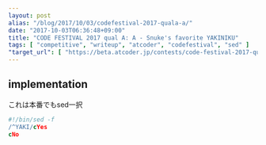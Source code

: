 ```yaml
---
layout: post
alias: "/blog/2017/10/03/codefestival-2017-quala-a/"
date: "2017-10-03T06:36:48+09:00"
title: "CODE FESTIVAL 2017 qual A: A - Snuke's favorite YAKINIKU"
tags: [ "competitive", "writeup", "atcoder", "codefestival", "sed" ]
"target_url": [ "https://beta.atcoder.jp/contests/code-festival-2017-quala/tasks/code_festival_2017_quala_a" ]
---
```


## implementation

これは本番でもsed一択

``` sed
#!/bin/sed -f
/^YAKI/cYes
cNo
```
